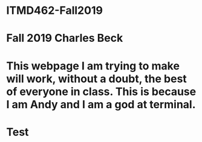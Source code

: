 # ITMD462-Fall2019
# Fall 2019 Charles Beck
# This webpage I am trying to make will work, without a doubt, the best of everyone in class. This is because I am Andy and I am a god at terminal.
# Test

